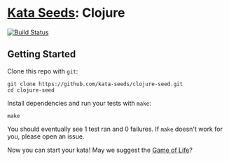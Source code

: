 # [Kata Seeds](https://github.com/kata-seeds): Clojure
[![Build Status](https://travis-ci.org/kata-seeds/clojure-seed.svg?branch=master)](https://travis-ci.org/kata-seeds/clojure-seed)

## Getting Started

Clone this repo with `git`:

    git clone https://github.com/kata-seeds/clojure-seed.git
    cd clojure-seed

Install dependencies and run your tests with `make`:

    make

You should eventually see 1 test ran and 0 failures. If `make` doesn't work for you, please open an issue.

Now you can start your kata! May we suggest the [Game of Life](http://en.wikipedia.org/wiki/Conway's_Game_of_Life)?
